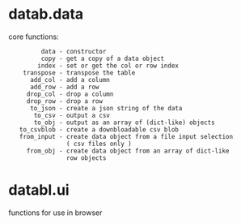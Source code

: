 # datab.data

core functions:

             data - constructor
             copy - get a copy of a data object
            index - set or get the col or row index
        transpose - transpose the table
          add_col - add a column
          add_row - add a row
         drop_col - drop a column
         drop_row - drop a row
          to_json - create a json string of the data
           to_csv - output a csv
           to_obj - output as an array of (dict-like) objects
       to_csvblob - create a downbloadable csv blob
       from_input - create data object from a file input selection 
                    ( csv files only )
         from_obj - create data object from an array of dict-like
                    row objects

# databl.ui

functions for use in browser